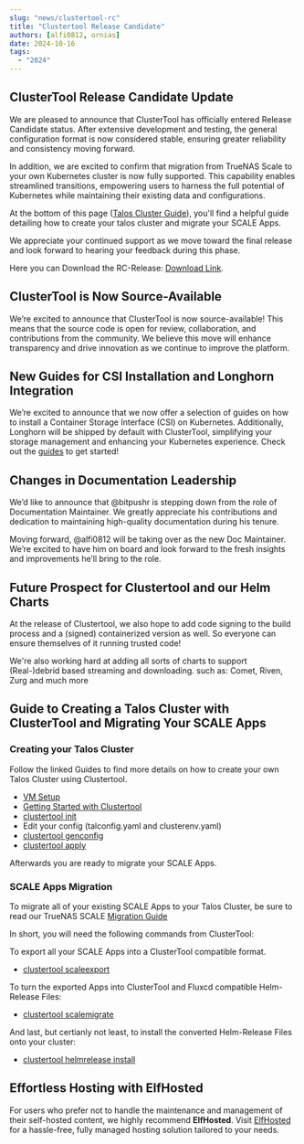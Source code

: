 ```yaml
---
slug: "news/clustertool-rc"
title: "Clustertool Release Candidate"
authors: [alfi0812, ornias]
date: 2024-10-16
tags:
  - "2024"
---
```


## ClusterTool Release Candidate Update

We are pleased to announce that ClusterTool has officially entered Release Candidate status.
After extensive development and testing, the general configuration format is now considered stable,
ensuring greater reliability and consistency moving forward.

In addition, we are excited to confirm that migration from TrueNAS Scale to your own Kubernetes cluster is now fully supported.
This capability enables streamlined transitions,
empowering users to harness the full potential of Kubernetes while maintaining their existing data and configurations.

At the bottom of this page ([Talos Cluster Guide](#guide-to-creating-a-talos-cluster-with-clustertool-and-migrating-your-scale-apps)),
you'll find a helpful guide detailing how to create your talos cluster and migrate your SCALE Apps.

We appreciate your continued support as we move toward the final release and look forward to hearing your feedback during this phase.

Here you can Download the RC-Release: [Download Link](https://github.com/truecharts/public/releases).

## ClusterTool is Now Source-Available

We’re excited to announce that ClusterTool is now source-available!
This means that the source code is open for review, collaboration, and contributions from the community.
We believe this move will enhance transparency and drive innovation as we continue to improve the platform.

## New Guides for CSI Installation and Longhorn Integration

We’re excited to announce that we now offer a selection of guides on how to install a Container Storage Interface (CSI) on Kubernetes.
Additionally, Longhorn will be shipped by default with ClusterTool, simplifying your storage management and enhancing your Kubernetes experience.
Check out the [guides](/clustertool/csi/) to get started!

## Changes in Documentation Leadership

We’d like to announce that @bitpushr is stepping down from the role of Documentation Maintainer.
We greatly appreciate his contributions and dedication to maintaining high-quality documentation during his tenure.

Moving forward, @alfi0812 will be taking over as the new Doc Maintainer.
We’re excited to have him on board and look forward to the fresh insights and improvements he’ll bring to the role.

## Future Prospect for Clustertool and our Helm Charts

At the release of Clustertool, we also hope to add code signing to the build process and a (signed) containerized version as well.
So everyone can ensure themselves of it running trusted code!

We're also working hard at adding all sorts of charts to support (Real-)debrid based streaming and downloading. such as: Comet, Riven, Zurg and much more

## Guide to Creating a Talos Cluster with ClusterTool and Migrating Your SCALE Apps

### Creating your Talos Cluster

Follow the linked Guides to find more details on how to create your own Talos Cluster using Clustertool.

- [VM Setup](/clustertool/virtual-machines/systemrequirements)
- [Getting Started with Clustertool](/clustertool/getting-started/)
- [clustertool init](/clustertool/commands/init/)
- Edit your config (talconfig.yaml and clusterenv.yaml)
- [clustertool genconfig](/clustertool/commands/genconfig/)
- [clustertool apply](/clustertool/commands/apply/)

Afterwards you are ready to migrate your SCALE Apps.

### SCALE Apps Migration

To migrate all of your existing SCALE Apps to your Talos Cluster, be sure to read our TrueNAS SCALE [Migration Guide](/clustertool/migrations/scale/)

In short, you will need the following commands from ClusterTool:

To export all your SCALE Apps into a ClusterTool compatible format.

- [clustertool scaleexport](/clustertool/commands/scale/export)

To turn the exported Apps into ClusterTool and Fluxcd compatible Helm-Release Files:

- [clustertool scalemigrate](clustertool/commands/scale/migrate/)

And last, but certianly not least, to install the converted Helm-Release Files onto your cluster:

- [clustertool helmrelease install](/clustertool/commands/helmrelease/install/)



## Effortless Hosting with ElfHosted

For users who prefer not to handle the maintenance and management of their self-hosted content, we highly recommend **ElfHosted**.
Visit [ElfHosted](http://elfhosted.com/) for a hassle-free, fully managed hosting solution tailored to your needs.
